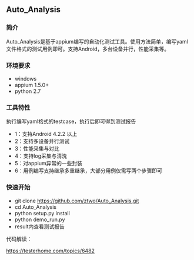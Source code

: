 ## Auto_Analysis

### 简介
Auto_Analysis是基于appium编写的自动化测试工具。使用方法简单，编写yaml文件格式的测试用例即可。支持Android，多台设备并行，性能采集等。

### 环境要求

* windows
* appium 1.5.0+
* python 2.7 

### 工具特性

执行编写yaml格式的testcase，执行后即可得到测试报告

* 1：支持Android 4.2.2 以上
* 2：支持多设备并行测试
* 3：性能采集与对比
* 4：支持log采集与清洗
* 5：对appium异常的一些封装
* 6：用例编写支持继承多重继承，大部分用例仅需写两个步骤即可

### 快速开始

* git clone https://github.com/ztwo/Auto_Analysis.git
* cd Auto_Analysis
* python setup.py install
* python demo_run.py
* result内查看测试报告


代码解读：

https://testerhome.com/topics/6482